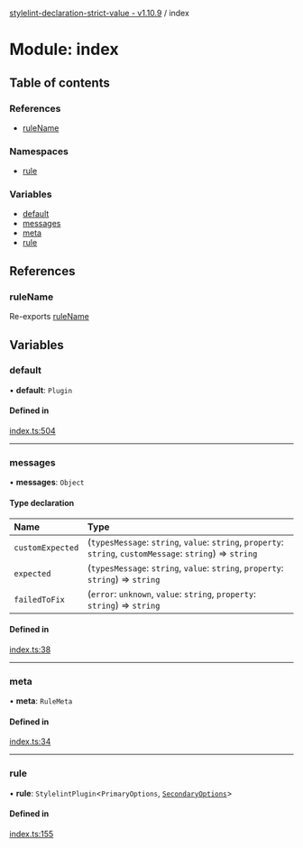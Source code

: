 [stylelint-declaration-strict-value - v1.10.9](../README.md) / index

# Module: index

## Table of contents

### References

- [ruleName](index.md#rulename)

### Namespaces

- [rule](index.rule.md)

### Variables

- [default](index.md#default)
- [messages](index.md#messages)
- [meta](index.md#meta)
- [rule](index.md#rule)

## References

### ruleName

Re-exports [ruleName](defaults.md#rulename)

## Variables

### default

• **default**: `Plugin`

#### Defined in

[index.ts:504](https://github.com/AndyOGo/stylelint-declaration-strict-value/blob/695b5ea/src/index.ts#L504)

___

### messages

• **messages**: `Object`

#### Type declaration

| Name | Type |
| :------ | :------ |
| `customExpected` | (`typesMessage`: `string`, `value`: `string`, `property`: `string`, `customMessage`: `string`) => `string` |
| `expected` | (`typesMessage`: `string`, `value`: `string`, `property`: `string`) => `string` |
| `failedToFix` | (`error`: `unknown`, `value`: `string`, `property`: `string`) => `string` |

#### Defined in

[index.ts:38](https://github.com/AndyOGo/stylelint-declaration-strict-value/blob/695b5ea/src/index.ts#L38)

___

### meta

• **meta**: `RuleMeta`

#### Defined in

[index.ts:34](https://github.com/AndyOGo/stylelint-declaration-strict-value/blob/695b5ea/src/index.ts#L34)

___

### rule

• **rule**: `StylelintPlugin`<`PrimaryOptions`, [`SecondaryOptions`](../interfaces/defaults.SecondaryOptions.md)\>

#### Defined in

[index.ts:155](https://github.com/AndyOGo/stylelint-declaration-strict-value/blob/695b5ea/src/index.ts#L155)
